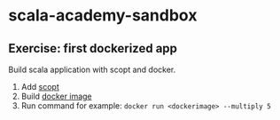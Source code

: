 # scala-academy-sandbox

## Exercise: first dockerized app

Build scala application with scopt and docker.

1. Add [scopt](https://github.com/scopt/scopt)
2. Build [docker image](https://github.com/marcuslonnberg/sbt-docker)
3. Run command for example: `docker run <dockerimage> --multiply 5`